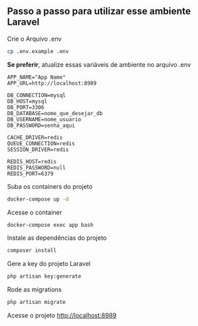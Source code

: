 ## Passo a passo para utilizar esse ambiente Laravel

Crie o Arquivo .env
```sh
cp .env.example .env
```


**Se preferir**, atualize essas variáveis de ambiente no arquivo .env
```dosini
APP_NAME="App Name"
APP_URL=http://localhost:8989

DB_CONNECTION=mysql
DB_HOST=mysql
DB_PORT=3306
DB_DATABASE=nome_que_desejar_db
DB_USERNAME=nome_usuario
DB_PASSWORD=senha_aqui

CACHE_DRIVER=redis
QUEUE_CONNECTION=redis
SESSION_DRIVER=redis

REDIS_HOST=redis
REDIS_PASSWORD=null
REDIS_PORT=6379
```


Suba os containers do projeto
```sh
docker-compose up -d
```


Acesse o container
```sh
docker-compose exec app bash
```


Instale as dependências do projeto
```sh
composer install
```


Gere a key do projeto Laravel
```sh
php artisan key:generate
```

Rode as migrations
```sh
php artisan migrate
```


Acesse o projeto
[http://localhost:8989](http://localhost:8989)
